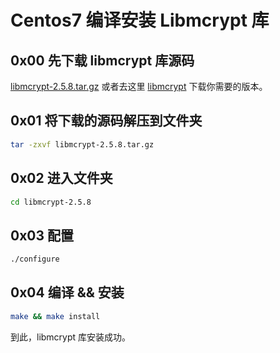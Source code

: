# Centos7 编译安装 Libmcrypt 库

## 0x00 先下载 libmcrypt 库源码

[libmcrypt-2.5.8.tar.gz](https://sourceforge.net/projects/mcrypt/files/Libmcrypt/2.5.8/libmcrypt-2.5.8.tar.gz/download) 或者去这里 [libmcrypt](http://mcrypt.hellug.gr/lib/) 下载你需要的版本。

## 0x01 将下载的源码解压到文件夹

```sh
tar -zxvf libmcrypt-2.5.8.tar.gz
```

## 0x02 进入文件夹

```sh
cd libmcrypt-2.5.8
```

## 0x03 配置

```sh
./configure
```

## 0x04 编译 && 安装

```sh
make && make install
```

到此，libmcrypt 库安装成功。
